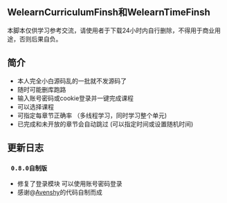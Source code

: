 ## **WelearnCurriculumFinsh**和**WelearnTimeFinsh**
本脚本仅供学习参考交流，请使用者于下载24小时内自行删除，不得用于商业用途，否则后果自负。
## 简介
* 本人完全小白源码乱的一批就不发源码了
* 随时可能删库跑路
* 输入账号密码或cookie登录并一键完成课程  
* 可以选择课程
* 可指定每章节正确率 （多线程学习，同时学习整个单元)
* 已完成和未开放的章节会自动跳过   (可以指定时间或设置随机时间)

## 更新日志

### ` 0.8.0自制版`
* 修复了登录模块 可以使用账号密码登录
* 感谢@[Avenshy](https://github.com/Avenshy)的代码自制而成 
